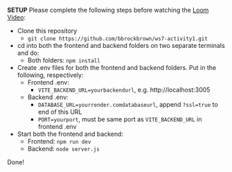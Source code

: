 **SETUP**
Please complete the following steps before watching the [Loom Video](https://www.loom.com/share/f54df29de818445b9e84dcdc3079f028):
- Clone this repository
  - ```git clone https://github.com/bbrockbrown/ws7-activity1.git```
- cd into both the frontend and backend folders on two separate terminals and do:
  - Both folders: ```npm install```
- Create .env files for both the frontend and backend folders. Put in the following, respectively:
  - Frontend .env:
    - ```VITE_BACKEND_URL=yourbackendurl```, e.g. http://localhost:3005
  - Backend .env:
    - ```DATABASE_URL=yourrender.comdatabaseurl```, append ```?ssl=true``` to end of this URL
    - ```PORT=yourport```, must be same port as ```VITE_BACKEND_URL``` in frontend .env
- Start both the frontend and backend:
  - Frontend: ```npm run dev```
  - Backend: ```node server.js```
    
Done!
